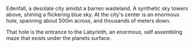 Edenfall, a desolate city amidst a barren wasteland. A synthetic sky towers above, shining a flickering blue sky. At the city's center is an enormous hole, spanning about 500m across, and thousands of meters down. 

That hole is the entrance to the Labyrinth, an enormous, self assembling maze that exists under the planets surface.
